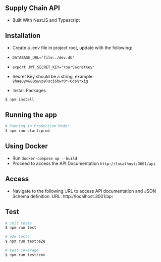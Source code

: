 ## Supply Chain API

 - Built With NestJS and Typescript

## Installation
 - Create a .env file in project root, update with the following:
 - `DATABASE_URL="file:./dev.db"`
 - `export JWT_SECRET_KEY="YourSecretKey"`
 - Secret Key should be a string, example: `9hae8yv&88$wvp9)sci6bwr0*+6dp%*xig` 

 - Install Packages
```bash
$ npm install
```

## Running the app

```bash
# Running in Production Mode:
$ npm run start:prod
```

## Using Docker
 - Run `docker-compose up --build`
 - Proceed to access the API Documentation `http://localhost:3001/api`

## Access
 - Navigate to the following URL to access API documentation and JSON Schema definition.
URL: http://localhost:3001/api

## Test

```bash
# unit tests
$ npm run test

# e2e tests
$ npm run test:e2e

# test coverage
$ npm run test:cov
```
